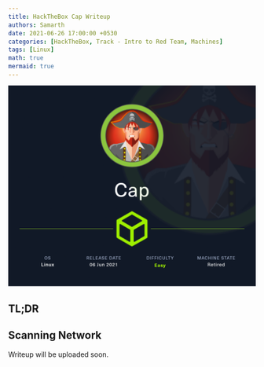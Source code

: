 ```yaml
---
title: HackTheBox Cap Writeup
authors: Samarth
date: 2021-06-26 17:00:00 +0530
categories: [HackTheBox, Track - Intro to Red Team, Machines]
tags: [Linux]
math: true
mermaid: true
---
```


![Cap - HTB](/assets/images/writeups/Cap-HTB/banner.png)

## TL;DR



## Scanning Network





Writeup will be uploaded soon.